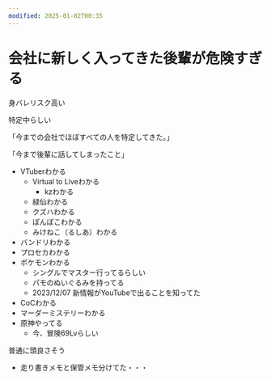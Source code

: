 ```yaml
---
modified: 2025-01-02T00:35
---
```

# 会社に新しく入ってきた後輩が危険すぎる

身バレリスク高い

特定中らしい

「今までの会社でほぼすべての人を特定してきた。」

「今まで後輩に話してしまったこと」

- VTuberわかる
    - Virtual to Liveわかる
        - kzわかる
    - 緑仙わかる
    - クズハわかる
    - ぽんぽこわかる
    - みけねこ（るしあ）わかる
- バンドリわかる
- プロセカわかる
- ポケモンわかる
    - シングルでマスター行ってるらしい
    - パモのぬいぐるみを持ってる
    - 2023/12/07 新情報がYouTubeで出ることを知ってた
- CoCわかる
- マーダーミステリーわかる
- 原神やってる
    - 今、冒険69Lvらしい

普通に頭良さそう

- 走り書きメモと保管メモ分けてた・・・